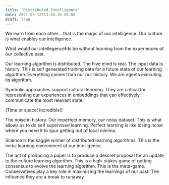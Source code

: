 ```yaml
---
title: "Distributed Intelligence"
date: 2021-03-12T13:45:16-05:00
draft: true
---
```


We learn from each other... that is the magic of our intelligence. Our culture is what enables our intelligence.

What would our intellegencefds be without learning from the experiences of our collective past.

Our learning algorithm is distributed. The hive mind is real. The input data is history. This is self generated training data for a future state of our learning algorithm. Everything comes from our our history. We are agents executing its algorithm.

Symbolic approaches support cultural learning. They are critical for representing our experiences in embeddings that can effectively communicate the most relevant state.

(Time or space! Incredible!)

The noise in history. Our imperfect memory, our noisy dataset. This is what allows us to do self supervised learning. Perfect learning is like losing noise where you need it to spur getting out of local minima.

Science is the kaggle winner of distributed learning algorithms. This is the meta-learning environment of our intelligence.

The act of producing a paper is to produce a descret proposal for an update to the culture learning algorithm. This is a high-stakes game of getting consensus to evolve the learning algorithm. This is the meta-game. Conservatives play a key role in maximizing the learnings of our past. The influence they are a break to runaway


<!--stackedit_data:
eyJoaXN0b3J5IjpbNzg3NTYyNzYwXX0=
-->